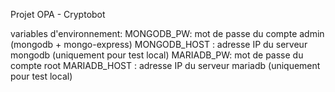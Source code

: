 Projet OPA - Cryptobot

variables d'environnement:
	MONGODB_PW: mot de passe du compte admin (mongodb + mongo-express)
	MONGODB_HOST : adresse IP du serveur mongodb (uniquement pour test local)
	MARIADB_PW: mot de passe du compte root
	MARIADB_HOST : adresse IP du serveur mariadb (uniquement pour test local)

